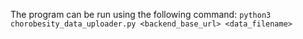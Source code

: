 The program can be run using the following command: ```python3 chorobesity_data_uploader.py <backend_base_url> <data_filename>```
